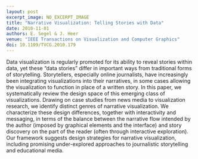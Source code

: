 ```yaml
---
layout: post
excerpt_image: NO_EXCERPT_IMAGE
title: "Narrative Visualization: Telling Stories with Data"
date: 2010-11-01
authors: E. Segel & J. Heer
venue: "IEEE Transactions on Visualization and Computer Graphics"
doi: 10.1109/TVCG.2010.179
---
```

Data visualization is regularly promoted for its ability to reveal stories within data, yet these “data stories” differ in important ways from traditional forms of storytelling. Storytellers, especially online journalists, have increasingly been integrating visualizations into their narratives, in some cases allowing the visualization to function in place of a written story. In this paper, we systematically review the design space of this emerging class of visualizations. Drawing on case studies from news media to visualization research, we identify distinct genres of narrative visualization. We characterize these design differences, together with interactivity and messaging, in terms of the balance between the narrative flow intended by the author (imposed by graphical elements and the interface) and story discovery on the part of the reader (often through interactive exploration). Our framework suggests design strategies for narrative visualization, including promising under-explored approaches to journalistic storytelling and educational media.
